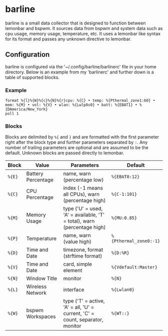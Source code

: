 barline
=======

barline is a small data collector that is designed to function between lemonbar and bspwm. It sources data from bspwm and system data such as cpu usage, memory usage, temperature, etc. It uses a lemonbar like syntax for its format and passes any unknown directive to lemonbar.


Configuration
-------------

barline is configured via the '~/.config/barline/barlinerc' file in your home directory. Below is an example from my 'barlinerc' and further down is a table of supported blocks.


### Example

```barlinerc
format %{l}%{W}%{c}%{N}%{r}cpu: %{C} • temp: %{Pthermal_zone1:60} • mem: %{M} • vol: %{V} • wlan: %{Lwlp8s0} • batt: %{EBAT1} • %{DAmerica/New_York}
poll 1
```


### Blocks

Blocks are delimited by `%{` and `}` and are formatted with the first parameter right after the block type and further parameters separated by `:`. Any number of trailing parameters are optional and are assumed to be the default. Unknown blocks are passed directly to lemonbar.

 Block   | Value              | Parameters                                                                    | Default
---------|--------------------|-------------------------------------------------------------------------------|-----------------------
 `%{E}`  | Battery Percentage | name, warn (percentage low)                                                   | `%{EBAT0:12}`
 `%{C}`  | CPU Percentage     | index (-1 means all CPUs), warn (percentage high)                             | `%{C-1:101}`
 `%{M}`  | Memory Usage       | type ('U' = used, 'A' = available, 'T' = total), warn (percentage high)       | `%{MU:0.85}`
 `%{P}`  | Temperature        | name, warn (value high)                                                       | `%{Pthermal_zone0:-1}`
 `%{D}`  | Time and Date      | timezone, format (strftime format)                                            | `%{D:%R}`
 `%{V}`  | Time and Date      | card, simple element                                                          | `%{Vdefault:Master}`
 `%{N}`  | Window Title       | monitor                                                                       | `%{N}`
 `%{L}`  | Wireless Network   | interface                                                                     | `%{Lwlan0}`
 `%{W}`  | bspwm Workspaces   | type ('T' = active, 'A' = all, 'U' = current, 'C' = count, separator, monitor | `%{WT::}`
